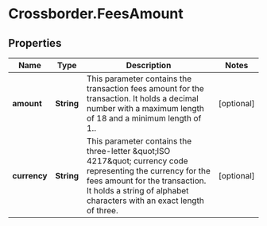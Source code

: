 # Crossborder.FeesAmount

## Properties

Name | Type | Description | Notes
------------ | ------------- | ------------- | -------------
**amount** | **String** | This parameter contains the transaction fees amount for the transaction.  It holds a decimal number with a maximum length of 18 and a minimum length of 1.. | [optional] 
**currency** | **String** | This parameter contains the three-letter \&quot;ISO 4217\&quot; currency code representing the currency for the fees amount for the transaction.   It holds a string of alphabet characters with an exact length of three. | [optional] 


